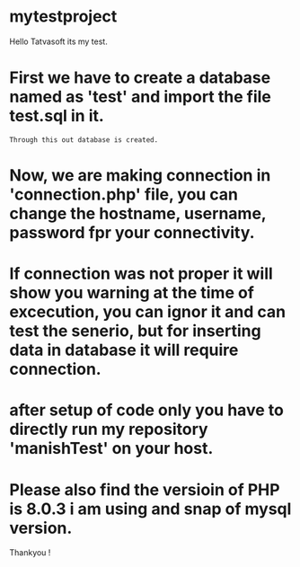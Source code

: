 # mytestproject
Hello Tatvasoft its my test.


# First we have to create a database named as 'test' and import the file test.sql in it.
	Through this out database is created.

# Now, we are making connection in 'connection.php' file, you can change the hostname, username, password fpr your connectivity.

# If connection was not proper it will show you warning at the time of excecution, you can ignor it and can test the senerio, but for inserting data in database it will require connection. 

# after setup of code only you have to directly run my repository 'manishTest' on your host.


# Please also find the versioin of PHP is 8.0.3 i am using and snap of mysql version.


Thankyou !